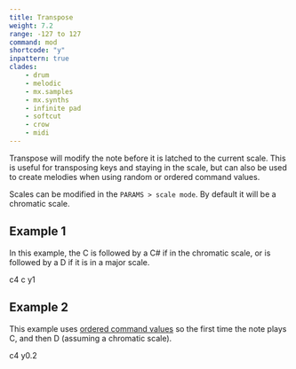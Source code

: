 ```yaml
---
title: Transpose
weight: 7.2
range: -127 to 127
command: mod
shortcode: "y"
inpattern: true
clades:
    - drum
    - melodic
    - mx.samples
    - mx.synths
    - infinite pad
    - softcut
    - crow
    - midi
---
```



Transpose will modify the note before it is latched to the current scale. This is useful for transposing keys and staying in the scale, but can also be used to create melodies when using random or ordered command values.

Scales can be modified in the `PARAMS > scale mode`. By default it will be a chromatic scale.

## Example 1

In this example, the C is followed by a C# if in the chromatic scale, or is followed by a D if it is in a major scale.

<p class="shiny">c4 c y1</p>


## Example 2

This example uses [ordered command values](#random-or-ordered-command-values) so the first time the note plays C, and then D (assuming a chromatic scale).

<p class="shiny">c4 y0.2 </p>
